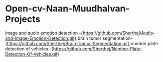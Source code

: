 # Open-cv-Naan-Muudhalvan-Projects
image and audio emotion detection -{https://github.com/Sherthej/Audio-and-Image-Emotion-Detection.git}
brain tumor segmentation-{https://github.com/Sherthej/Brain-Tumor-Segmentation.git}
number plate detection of vehicles -{https://github.com/Sherthej/Number-Plate-Detection-Of-Vehicles.git}
